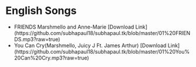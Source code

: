 # English Songs
<ul>
<li>FRIENDS Marshmello and Anne-Marie [Download Link](https://github.com/subhapaul18/subhapaul.tk/blob/master/01%20FRIENDS.mp3?raw=true)</li>
<li>You  Can Cry(Marshmello, Juicy J Ft. James Arthur) [Download Link](https://github.com/subhapaul18/subhapaul.tk/blob/master/01%20You%20Can%20Cry.mp3?raw=true)</li><br>
 </ul>
